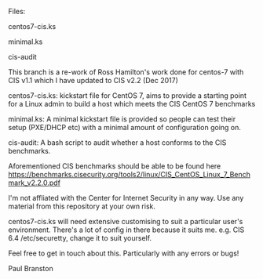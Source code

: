 Files:

centos7-cis.ks

minimal.ks

cis-audit

This branch is a re-work of Ross Hamilton's work done for centos-7 with CIS v1.1 which I have updated to CIS v2.2 (Dec 2017)

centos7-cis.ks:  kickstart file for CentOS 7, aims to provide a starting point for a Linux admin to build a host which meets the CIS CentOS 7 benchmarks

minimal.ks:  A minimal kickstart file is provided so people can test their setup (PXE/DHCP etc) with a minimal amount of configuration going on.

cis-audit: A bash script to audit whether a host conforms to the CIS benchmarks. 

Aforementioned CIS benchmarks should be able to be found here https://benchmarks.cisecurity.org/tools2/linux/CIS_CentOS_Linux_7_Benchmark_v2.2.0.pdf

I'm not affliated with the Center for Internet Security in any way.
Use any material from this repository at your own risk.  

centos7-cis.ks will need extensive customising to suit a particular user's environment.  There's a lot of config in there because it suits me. e.g. CIS 6.4 /etc/securetty, change it to suit yourself. 


Feel free to get in touch about this.  Particularly with any errors or bugs!

Paul Branston <apbran at rannoch.demon.co.uk>
